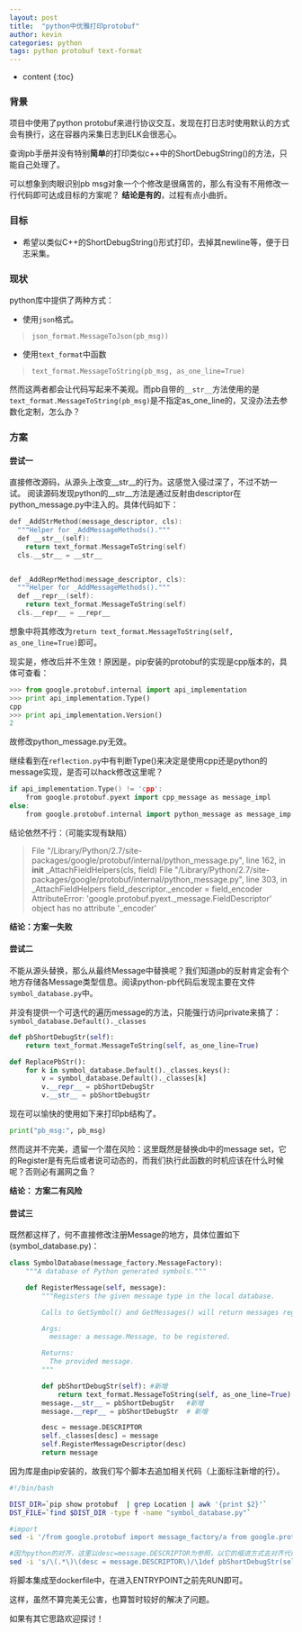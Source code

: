 ```yaml
---
layout: post
title:  "python中优雅打印protobuf"
author: kevin
categories: python
tags: python protobuf text-format
---
```

* content
{:toc}

### 背景
项目中使用了python protobuf来进行协议交互，发现在打日志时使用默认的方式会有换行，这在容器内采集日志到ELK会很恶心。

查询pb手册并没有特别**简单**的打印类似c++中的ShortDebugString()的方法，只能自己处理了。

可以想象到肉眼识别pb msg对象一个个修改是很痛苦的，那么有没有不用修改一行代码即可达成目标的方案呢？
**结论是有的**，过程有点小曲折。

### 目标
* 希望以类似C++的ShortDebugString()形式打印，去掉其newline等，便于日志采集。

### 现状
python库中提供了两种方式：
* 使用`json`格式。
> `json_format.MessageToJson(pb_msg))`

* 使用`text_format`中函数
> `text_format.MessageToString(pb_msg, as_one_line=True)`

然而这两者都会让代码写起来不美观。而pb自带的`__str__`方法使用的是`text_format.MessageToString(pb_msg)`是不指定as_one_line的，又没办法去参数化定制，怎么办？


### 方案

#### 尝试一
直接修改源码，从源头上改变__str__的行为。这感觉入侵过深了，不过不妨一试。
阅读源码发现python的__str__方法是通过反射由descriptor在python_message.py中注入的。具体代码如下：
```cpp
def _AddStrMethod(message_descriptor, cls):
  """Helper for _AddMessageMethods()."""
  def __str__(self):
    return text_format.MessageToString(self)
  cls.__str__ = __str__


def _AddReprMethod(message_descriptor, cls):
  """Helper for _AddMessageMethods()."""
  def __repr__(self):
    return text_format.MessageToString(self)
  cls.__repr__ = __repr__

```
想象中将其修改为`return text_format.MessageToString(self, as_one_line=True)`即可。

现实是，修改后并不生效！原因是，pip安装的protobuf的实现是cpp版本的，具体可查看：
```python
>>> from google.protobuf.internal import api_implementation
>>> print api_implementation.Type()
cpp
>>> print api_implementation.Version()
2
```
故修改python_message.py无效。

继续看到在`reflection.py`中有判断Type()来决定是使用cpp还是python的message实现，是否可以hack修改这里呢？
```cpp
if api_implementation.Type() != 'cpp':
    from google.protobuf.pyext import cpp_message as message_impl
else:
    from google.protobuf.internal import python_message as message_imp
```

结论依然不行：（可能实现有缺陷）
>  File "/Library/Python/2.7/site-packages/google/protobuf/internal/python_message.py", line 162, in __init__
    _AttachFieldHelpers(cls, field)
  File "/Library/Python/2.7/site-packages/google/protobuf/internal/python_message.py", line 303, in _AttachFieldHelpers
    field_descriptor._encoder = field_encoder
AttributeError: 'google.protobuf.pyext._message.FieldDescriptor' object has no attribute '_encoder'

**结论：方案一失败**

#### 尝试二
不能从源头替换，那么从最终Message中替换呢？我们知道pb的反射肯定会有个地方存储各Message类型信息。阅读python-pb代码后发现主要在文件`symbol_database.py`中。

并没有提供一个可迭代的遍历message的方法，只能强行访问private来搞了：`symbol_database.Default()._classes`

```python
def pbShortDebugStr(self):
    return text_format.MessageToString(self, as_one_line=True)

def ReplacePbStr():
    for k in symbol_database.Default()._classes.keys():
        v = symbol_database.Default()._classes[k]
        v.__repr__ = pbShortDebugStr
        v.__str__ = pbShortDebugStr

```

现在可以愉快的使用如下来打印pb结构了。
```python
print("pb_msg:", pb_msg)
```

然而这并不完美，遗留一个潜在风险：这里既然是替换db中的message set，它的Register是有先后或者说可动态的，而我们执行此函数的时机应该在什么时候呢？否则必有漏网之鱼？

**结论： 方案二有风险**

#### 尝试三
既然都这样了，何不直接修改注册Message的地方，具体位置如下(symbol_database.py)：
```python
class SymbolDatabase(message_factory.MessageFactory):
    """A database of Python generated symbols."""

    def RegisterMessage(self, message):
        """Registers the given message type in the local database.

        Calls to GetSymbol() and GetMessages() will return messages registered here.

        Args:
          message: a message.Message, to be registered.

        Returns:
          The provided message.
        """

        def pbShortDebugStr(self): #新增
            return text_format.MessageToString(self, as_one_line=True) #新增
        message.__str__ = pbShortDebugStr   #新增
        message.__repr__ = pbShortDebugStr  # 新增

        desc = message.DESCRIPTOR
        self._classes[desc] = message
        self.RegisterMessageDescriptor(desc)
        return message
```
因为库是由pip安装的，故我们写个脚本去追加相关代码（上面标注新增的行）。

```bash
#!/bin/bash

DIST_DIR=`pip show protobuf  | grep Location | awk '{print $2}'`
DST_FILE=`find $DIST_DIR -type f -name "symbol_database.py"`

#import
sed -i '/from google.protobuf import message_factory/a from google.protobuf import text_format' $DST_FILE

#因为python的对齐，这里以desc=message.DESCRIPTOR为参照，以它的缩进方式去对齐代码
sed -i 's/\(.*\)\(desc = message.DESCRIPTOR\)/\1def pbShortDebugStr(self):\n\1    return text_format.MessageToString(self, as_one_line=True)\n\n\1message.__str__ = pbShortDebugStr\n\1message.__repr__ = pbShortDebugStr\n\1\2/' $DST_FILE

```

将脚本集成至dockerfile中，在进入ENTRYPOINT之前先RUN即可。

这样，虽然不算完美无公害，也算暂时较好的解决了问题。

如果有其它思路欢迎探讨！
